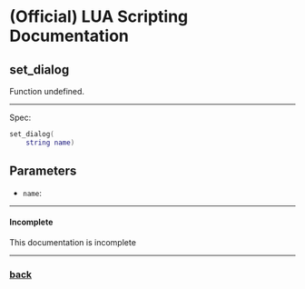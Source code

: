 
# (Official) LUA Scripting Documentation

## set_dialog

Function undefined.

___

Spec:

```lua
set_dialog(
	string name)
```

## Parameters

- `name`: 

___

#### Incomplete

This documentation is incomplete

___

### [back](../other)
